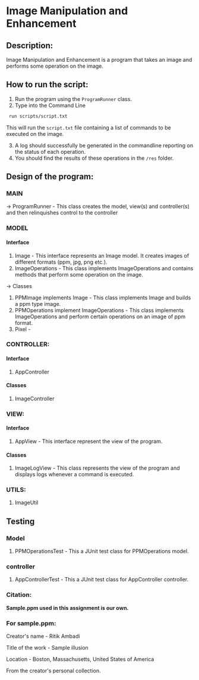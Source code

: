 # Image Manipulation and Enhancement

## Description:

Image Manipulation and Enhancement is a program that takes an image and performs some operation on
the image.

## How to run the script:

1. Run the program using the `ProgramRunner` class.
2. Type into the Command Line

```bash 
 run scripts/script.txt
 ``` 

This will run the `script.txt` file containing a list of commands to be executed on the image.

3. A log should successfully be generated in the commandline reporting on the status of each
   operation.
4. You should find the results of these operations in the `/res` folder.

## Design of the program:

### MAIN

-> ProgramRunner - This class creates the model, view(s) and controller(s) and
then relinquishes control to the controller

### MODEL

#### Interface

1. Image - This interface represents an Image model. It creates images of different formats (ppm,
   jpg, png etc.).
2. ImageOperations - This class implements ImageOperations and contains methods that perform some
   operation on the image.

-> Classes

1. PPMImage implements Image - This class implements Image and builds a ppm type image.
2. PPMOperations implement ImageOperations - This class implements ImageOperations and perform
   certain operations on an image of ppm format.
3. Pixel -

### CONTROLLER:

#### Interface

1. AppController

#### Classes

1. ImageController

### VIEW:

#### Interface

1. AppView - This interface represent the view of the program.

#### Classes

1. ImageLogView - This class represents the view of the program and displays logs whenever a command
   is executed.

### UTILS:

1. ImageUtil

## Testing

### Model

1. PPMOperationsTest - This a JUnit test class for PPMOperations model.

### controller

1. AppControllerTest - This a JUnit test class for AppController controller.

### Citation:

**Sample.ppm used in this assignment is our own.**

### For sample.ppm:

Creator's name - Ritik Ambadi

Title of the work - Sample illusion

Location - Boston, Massachusetts, United States of America

From the creator's personal collection.
